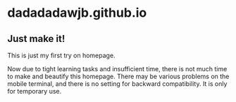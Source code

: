 # dadadadawjb.github.io
## Just make it!

This is just my first try on homepage.

Now due to tight learning tasks and insufficient time, there is not much time to make and beautify this homepage. There may be various problems on the mobile terminal, and there is no setting for backward compatibility. It is only for temporary use.
